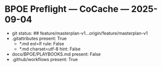 <!-- status: stub; target: 150+ words -->
<!-- status: stub; target: 150+ words -->
<!-- status: stub; target: 150+ words -->
<!-- status: stub; target: 150+ words -->
<!-- status: stub; target: 150+ words -->
<!-- status: stub; target: 150+ words -->
<!-- status: stub; target: 150+ words -->
# BPOE Preflight — CoCache — 2025-09-04

- git status: ## feature/masterplan-v1...origin/feature/masterplan-v1
- .gitattributes present: True
  - *.md eol=lf rule: False
  - *.md charset=utf-8 hint: False
- docs/BPOE/PLAYBOOKS.md present: False
- .github/workflows present: True







